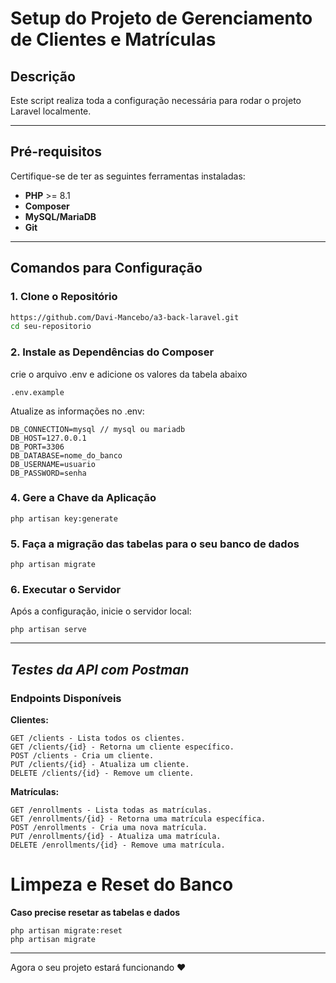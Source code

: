# **Setup do Projeto de Gerenciamento de Clientes e Matrículas**

## **Descrição**
Este script realiza toda a configuração necessária para rodar o projeto Laravel localmente.

---

## **Pré-requisitos**
Certifique-se de ter as seguintes ferramentas instaladas:

- **PHP** >= 8.1
- **Composer**
- **MySQL/MariaDB**
- **Git**

---

## **Comandos para Configuração**

### **1. Clone o Repositório**
```bash
https://github.com/Davi-Mancebo/a3-back-laravel.git
cd seu-repositorio
```
### **2. Instale as Dependências do Composer**
crie o arquivo .env e adicione os valores da tabela abaixo
```
.env.example
```
Atualize as informações no .env:
```
DB_CONNECTION=mysql // mysql ou mariadb
DB_HOST=127.0.0.1
DB_PORT=3306
DB_DATABASE=nome_do_banco
DB_USERNAME=usuario
DB_PASSWORD=senha
```

### **4. Gere a Chave da Aplicação**
```
php artisan key:generate
```
### **5. Faça a migração das tabelas para o seu banco de dados**
```
php artisan migrate
```

### **6. Executar o Servidor**
Após a configuração, inicie o servidor local:
```
php artisan serve
```
---
## ***Testes da API com Postman***
### __Endpoints Disponíveis__
**Clientes:**
```
GET /clients - Lista todos os clientes.
GET /clients/{id} - Retorna um cliente específico.
POST /clients - Cria um cliente.
PUT /clients/{id} - Atualiza um cliente.
DELETE /clients/{id} - Remove um cliente.
```
**Matrículas:**

```
GET /enrollments - Lista todas as matrículas.
GET /enrollments/{id} - Retorna uma matrícula específica.
POST /enrollments - Cria uma nova matrícula.
PUT /enrollments/{id} - Atualiza uma matrícula.
DELETE /enrollments/{id} - Remove uma matrícula.
```

# Limpeza e Reset do Banco
**Caso precise resetar as tabelas e dados**

```
php artisan migrate:reset
php artisan migrate
```
___
Agora o seu projeto estará funcionando ❤